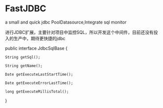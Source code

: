 # FastJDBC
a small and quick jdbc PoolDatasource,Integrate sql monitor

进行JDBC扩展，主要针对项目中监控SQL，所以开发这个中间件，目前还没有投入的生产中，期待更快捷的jdbc



public interface JdbcSqlBase {

	String getSql();

	String getName();

	Date getExecuteLastStartTime();
	
	Date getExecuteErrorLastTime();
	
	long getExecuteMillisTotal();

}
